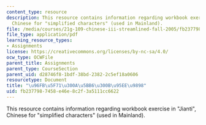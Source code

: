 ```yaml
---
content_type: resource
description: This resource contains information regarding workbook exercise in "Jianti",
  Chinese for "simplified characters" (used in Mainland).
file: /media/courses/21g-109-chinese-iii-streamlined-fall-2005/fb2377987458e46e8c2f3a5111cc6622_MIT21G_109F05_bjFFexerjt.pdf
file_type: application/pdf
learning_resource_types:
- Assignments
license: https://creativecommons.org/licenses/by-nc-sa/4.0/
ocw_type: OCWFile
parent_title: Assignments
parent_type: CourseSection
parent_uid: d28746f8-1bdf-38bd-2382-2c5ef18a0606
resourcetype: Document
title: "\u96FB\u5F71\u300A\u5BB6\u300B\u95EE\u9898"
uid: fb237798-7458-e46e-8c2f-3a5111cc6622
---
```

This resource contains information regarding workbook exercise in "Jianti", Chinese for "simplified characters" (used in Mainland).
